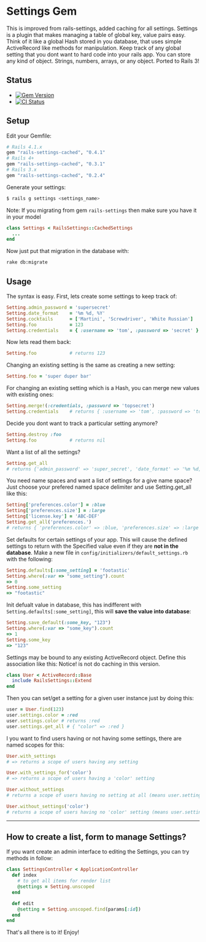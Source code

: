 # Settings Gem

This is improved from rails-settings, added caching for all settings.
Settings is a plugin that makes managing a table of global key, value pairs easy.
Think of it like a global Hash stored in you database, that uses simple ActiveRecord
like methods for manipulation.  Keep track of any global setting that you dont want
to hard code into your rails app.  You can store any kind of object.  Strings, numbers,
arrays, or any object. Ported to Rails 3!

## Status

- [![Gem Version](https://badge.fury.io/rb/rails-settings-cached.png)](https://rubygems.org/gems/rails-settings-cached)
- [![CI Status](https://api.travis-ci.org/huacnlee/rails-settings-cached.png)](http://travis-ci.org/huacnlee/rails-settings-cached)

## Setup

Edit your Gemfile:

```ruby
# Rails 4.1.x
gem "rails-settings-cached", "0.4.1"
# Rails 4+
gem "rails-settings-cached", "0.3.1"
# Rails 3.x
gem "rails-settings-cached", "0.2.4"
```

Generate your settings:

```bash
$ rails g settings <settings_name>
```

Note: If you migrating from gem `rails-settings` then make sure you have it in your model

```ruby
class Settings < RailsSettings::CachedSettings
  ...
end
```

Now just put that migration in the database with:

```bash
rake db:migrate
```

## Usage

The syntax is easy.  First, lets create some settings to keep track of:

```ruby
Setting.admin_password = 'supersecret'
Setting.date_format    = '%m %d, %Y'
Setting.cocktails      = ['Martini', 'Screwdriver', 'White Russian']
Setting.foo            = 123
Setting.credentials    = { :username => 'tom', :password => 'secret' }
```

Now lets read them back:

```ruby
Setting.foo            # returns 123
```

Changing an existing setting is the same as creating a new setting:

```ruby
Setting.foo = 'super duper bar'
```

For changing an existing setting which is a Hash, you can merge new values with existing ones:

```ruby
Setting.merge!(:credentials, :password => 'topsecret')
Setting.credentials    # returns { :username => 'tom', :password => 'topsecret' }
```

Decide you dont want to track a particular setting anymore?

```ruby
Setting.destroy :foo
Setting.foo            # returns nil
```

Want a list of all the settings?

```ruby
Setting.get_all
# returns {'admin_password' => 'super_secret', 'date_format' => '%m %d, %Y'}
```

You need name spaces and want a list of settings for a give name space? Just choose your prefered named space delimiter and use Setting.get_all like this:

```ruby
Setting['preferences.color'] = :blue
Setting['preferences.size'] = :large
Setting['license.key'] = 'ABC-DEF'
Setting.get_all('preferences.')
# returns { 'preferences.color' => :blue, 'preferences.size' => :large }
```

Set defaults for certain settings of your app.  This will cause the defined settings to return with the
Specified value even if they are **not in the database**.  Make a new file in `config/initializers/default_settings.rb`
with the following:

```ruby
Setting.defaults[:some_setting] = 'footastic'
Setting.where(:var => "some_setting").count
=> 0
Setting.some_setting
=> "footastic"
```

Init defualt value in database, this has indifferent with `Setting.defaults[:some_setting]`, this will **save the value into database**:

```ruby
Setting.save_default(:some_key, "123")
Setting.where(:var => "some_key").count
=> 1
Setting.some_key
=> "123"
```

Settings may be bound to any existing ActiveRecord object. Define this association like this:
Notice! is not do caching in this version.

```ruby
class User < ActiveRecord::Base
  include RailsSettings::Extend
end
```

Then you can set/get a setting for a given user instance just by doing this:

```ruby
user = User.find(123)
user.settings.color = :red
user.settings.color # returns :red
user.settings.get_all # { "color" => :red }
```

I you want to find users having or not having some settings, there are named scopes for this:

```ruby
User.with_settings
# => returns a scope of users having any setting

User.with_settings_for('color')
# => returns a scope of users having a 'color' setting

User.without_settings
# returns a scope of users having no setting at all (means user.settings.get_all == {})

User.without_settings('color')
# returns a scope of users having no 'color' setting (means user.settings.color == nil)
```

-----

## How to create a list, form to manage Settings?

If you want create an admin interface to editing the Settings, you can try methods in follow:

```ruby
class SettingsController < ApplicationController
  def index
    # to get all items for render list
    @settings = Setting.unscoped
  end

  def edit
    @setting = Setting.unscoped.find(params[:id])
  end
end
```

That's all there is to it! Enjoy!
